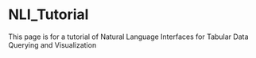 # NLI_Tutorial
This page is for a tutorial of Natural Language Interfaces for Tabular Data Querying and Visualization
